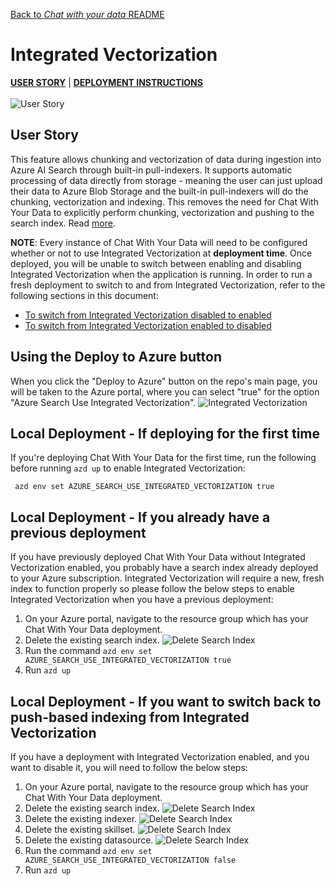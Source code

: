 [Back to *Chat with your data* README](../README.md)

# Integrated Vectorization
[**USER STORY**](#user-story) | [**DEPLOYMENT INSTRUCTIONS**](#local-deployment-instructions)
\
\
![User Story](/media/userStory.png)
## User Story
This feature allows chunking and vectorization of data during ingestion into Azure AI Search through built-in pull-indexers. It supports automatic processing of data directly from storage - meaning the user can just upload their data to Azure Blob Storage and the built-in pull-indexers will do the chunking, vectorization and indexing. This removes the need for Chat With Your Data to explicitly perform chunking, vectorization and pushing to the search index. Read [more](https://learn.microsoft.com/en-us/azure/search/vector-search-integrated-vectorization).

**NOTE**: Every instance of Chat With Your Data will need to be configured whether or not to use Integrated Vectorization at **deployment time**. Once deployed, you will be unable to switch between enabling and disabling Integrated Vectorization when the application is running. In order to run a fresh deployment to switch to and from Integrated Vectorization, refer to the following sections in this document:

* [To switch from Integrated Vectorization disabled to enabled](#local-deployment---if-you-already-have-a-previous-deployment)
* [To switch from Integrated Vectorization enabled to disabled](#local-deployment---if-you-want-to-switch-back-to-push-based-indexing-from-integrated-vectorization)

## Using the Deploy to Azure button
When you click the "Deploy to Azure" button on the repo's main page, you will be taken to the Azure portal, where you can select "true" for the option "Azure Search Use Integrated Vectorization".
![Integrated Vectorization](/media/azure-search-use-iv.png)


## Local Deployment - If deploying for the first time
If you're deploying Chat With Your Data for the first time, run the following before running `azd up` to enable Integrated Vectorization:

```
 azd env set AZURE_SEARCH_USE_INTEGRATED_VECTORIZATION true
```

## Local Deployment - If you already have a previous deployment
If you have previously deployed Chat With Your Data without Integrated Vectorization enabled, you probably have a search index already deployed to your Azure subscription. Integrated Vectorization will require a new, fresh index to function properly so please follow the below steps to enable Integrated Vectorization when you have a previous deployment:

1. On your Azure portal, navigate to the resource group which has your Chat With Your Data deployment.
1. Delete the existing search index.
![Delete Search Index](/media/delete-search-index.png)
1. Run the command `azd env set AZURE_SEARCH_USE_INTEGRATED_VECTORIZATION true`
1. Run `azd up`


## Local Deployment - If you want to switch back to push-based indexing from Integrated Vectorization
If you have a deployment with Integrated Vectorization enabled, and you want to disable it, you will need to follow the below steps:

1. On your Azure portal, navigate to the resource group which has your Chat With Your Data deployment.
1. Delete the existing search index.
![Delete Search Index](/media/delete-search-index.png)
1. Delete the existing indexer.
![Delete Search Index](/media/delete-search-indexer.png)
1. Delete the existing skillset.
![Delete Search Index](/media/delete-search-skillset.png)
1. Delete the existing datasource.
![Delete Search Index](/media/delete-search-datasource.png)
1. Run the command `azd env set AZURE_SEARCH_USE_INTEGRATED_VECTORIZATION false`
1. Run `azd up`

